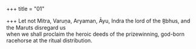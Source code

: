 +++
title = "01"

+++
Let not Mitra, Varuṇa, Aryaman, Āyu, Indra the lord of the R̥bhus, and  the Maruts disregard us  
when we shall proclaim the heroic deeds of the prizewinning, god-born  racehorse at the ritual distribution.  